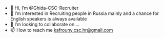 - 👋 Hi, I’m @Ghida-CSC-Recruiter
- 👀 I’m interested in Recruiting people in Russia mainly and a chance for English speakers is always available
- 💞️ I’m looking to collaborate on ...
- 📫 How to reach me kafrouny.csc.hr@gmail.com

<!---
Ghida-CSC-Recruiter/Ghida-CSC-Recruiter is a ✨ special ✨ repository because its `README.md` (this file) appears on your GitHub profile.
You can click the Preview link to take a look at your changes.
--->
